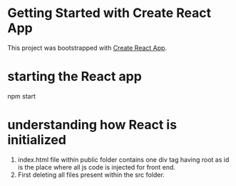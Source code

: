 # Getting Started with Create React App
This project was bootstrapped with [Create React App](https://github.com/facebook/create-react-app).

# starting the React app
npm start

# understanding how React is initialized
1. index.html file within public folder contains one div tag having root as id is the place where all js code is injected for front end.
2. First deleting all files present within the src folder.
